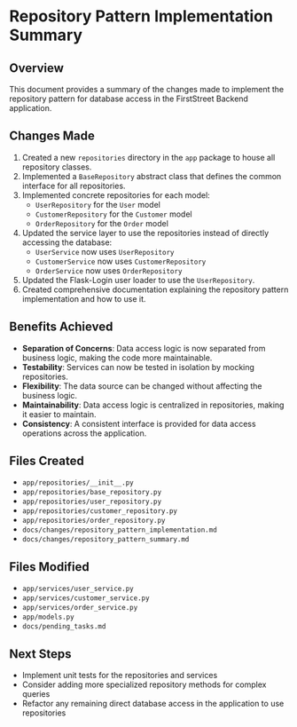 # Repository Pattern Implementation Summary

## Overview

This document provides a summary of the changes made to implement the repository pattern for database access in the FirstStreet Backend application.

## Changes Made

1. Created a new `repositories` directory in the `app` package to house all repository classes.
2. Implemented a `BaseRepository` abstract class that defines the common interface for all repositories.
3. Implemented concrete repositories for each model:
   - `UserRepository` for the `User` model
   - `CustomerRepository` for the `Customer` model
   - `OrderRepository` for the `Order` model
4. Updated the service layer to use the repositories instead of directly accessing the database:
   - `UserService` now uses `UserRepository`
   - `CustomerService` now uses `CustomerRepository`
   - `OrderService` now uses `OrderRepository`
5. Updated the Flask-Login user loader to use the `UserRepository`.
6. Created comprehensive documentation explaining the repository pattern implementation and how to use it.

## Benefits Achieved

- **Separation of Concerns**: Data access logic is now separated from business logic, making the code more maintainable.
- **Testability**: Services can now be tested in isolation by mocking repositories.
- **Flexibility**: The data source can be changed without affecting the business logic.
- **Maintainability**: Data access logic is centralized in repositories, making it easier to maintain.
- **Consistency**: A consistent interface is provided for data access operations across the application.

## Files Created

- `app/repositories/__init__.py`
- `app/repositories/base_repository.py`
- `app/repositories/user_repository.py`
- `app/repositories/customer_repository.py`
- `app/repositories/order_repository.py`
- `docs/changes/repository_pattern_implementation.md`
- `docs/changes/repository_pattern_summary.md`

## Files Modified

- `app/services/user_service.py`
- `app/services/customer_service.py`
- `app/services/order_service.py`
- `app/models.py`
- `docs/pending_tasks.md`

## Next Steps

- Implement unit tests for the repositories and services
- Consider adding more specialized repository methods for complex queries
- Refactor any remaining direct database access in the application to use repositories